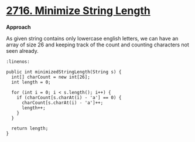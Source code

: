# [2716. Minimize String Length](https://leetcode.com/problems/minimize-string-length/)

**Approach**

As given string contains only lowercase english letters, we can have an array of size 26 and keeping track of the count and counting characters not seen already.

```{code-block} java
:linenos:

public int minimizedStringLength(String s) {
  int[] charCount = new int[26];
  int length = 0;

  for (int i = 0; i < s.length(); i++) {
    if (charCount[s.charAt(i) - 'a'] == 0) {
      charCount[s.charAt(i) - 'a']++;
      length++;
    }
  }

  return length;
}
```
